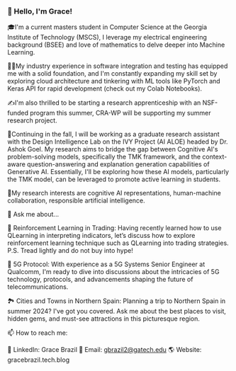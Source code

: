 ### 👋 Hello, I'm Grace!
🎓I'm a current masters student in Computer Science at the Georgia Institute of Technology (MSCS), I leverage my electrical engineering background (BSEE) and love of mathematics to delve deeper into Machine Learning.

🚀🚀My industry experience in software integration and testing has equipped me with a solid foundation, and I'm constantly expanding my skill set by exploring cloud architecture and tinkering with ML tools like PyTorch and Keras API for rapid development (check out my Colab Notebooks).

✍️I'm also thrilled to be starting a research apprenticeship with an NSF-funded program this summer, CRA-WP will be supporting my summer research project. 

🧠Continuing in the fall, I will be working as a graduate research assistant with the Design Intelligence Lab on the IVY Project (AI ALOE) headed by Dr. Ashok Goel. My research aims to bridge the gap between Cognitive AI's problem-solving models, specifically the TMK framework, and the context-aware question-answering and explanation generation capabilities of Generative AI. Essentially, I'll be exploring how these AI models, particularly the TMK model, can be leveraged to promote active learning in students.

🦉My research interests are cognitive AI representations, human-machine collaboration, responsible artificial intelligence.

💬 Ask me about...

🤖 Reinforcement Learning in Trading: Having recently learned how to use QLearning in interpreting indicators, let’s discuss how to explore reinforcement learning technique such as QLearning into trading strategies. P.S. Tread lightly and do not buy into hype!

📡 5G Protocol: With experience as a 5G Systems Senior Engineer at Qualcomm, I'm ready to dive into discussions about the intricacies of 5G technology, protocols, and advancements shaping the future of telecommunications.

🏞️ Cities and Towns in Northern Spain: Planning a trip to Northern Spain in summer 2024? I've got you covered. Ask me about the best places to visit, hidden gems, and must-see attractions in this picturesque region.

📫 How to reach me:

🔗 LinkedIn: Grace Brazil
📧 Email: gbrazil2@gatech.edu
🌎 Website: gracebrazil.tech.blog



